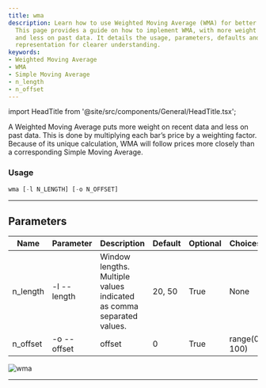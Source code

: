 ```yaml
---
title: wma
description: Learn how to use Weighted Moving Average (WMA) for better data analysis.
  This page provides a guide on how to implement WMA, with more weight on recent data
  and less on past data. It details the usage, parameters, defaults and offers a visual
  representation for clearer understanding.
keywords:
- Weighted Moving Average
- WMA
- Simple Moving Average
- n_length
- n_offset
---
```


import HeadTitle from '@site/src/components/General/HeadTitle.tsx';

<HeadTitle title="etf /ta/wma - Reference | OpenBB Terminal Docs" />

A Weighted Moving Average puts more weight on recent data and less on past data. This is done by multiplying each bar’s price by a weighting factor. Because of its unique calculation, WMA will follow prices more closely than a corresponding Simple Moving Average.

### Usage

```python wordwrap
wma [-l N_LENGTH] [-o N_OFFSET]
```

---

## Parameters

| Name | Parameter | Description | Default | Optional | Choices |
| ---- | --------- | ----------- | ------- | -------- | ------- |
| n_length | -l  --length | Window lengths. Multiple values indicated as comma separated values. | 20, 50 | True | None |
| n_offset | -o  --offset | offset | 0 | True | range(0, 100) |

![wma](https://user-images.githubusercontent.com/46355364/154312618-43430406-97c1-4740-87be-2414de9a1c06.png)

---
